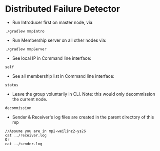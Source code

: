 # Distributed Failure Detector

- Run Introducer first on master node, via:
~~~
./gradlew mmpIntro
~~~

- Run Membership server on all other nodes via:
~~~
./gradlew mmpServer
~~~

- See local IP in Command line interface:

~~~
self
~~~

- See all membership list in Command line interface:

~~~
status
~~~

- Leave the group voluntarily in CLI. Note: this would only decommission the current node.

~~~
decommission
~~~

- Sender & Receiver's log files are created in the parent directory of this mp

~~~shell
//Assume you are in mp2-weilinz2-ys26
cat ../receiver.log
Or
cat ../sender.log
~~~
